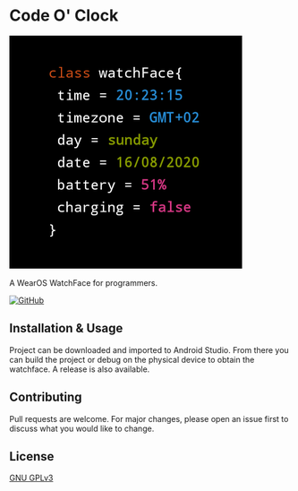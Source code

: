 # Code O' Clock

![Code O' Clock](https://github.com/XDoubleU/code-o-clock/blob/master/app/src/main/res/drawable-nodpi/preview.png)

A WearOS WatchFace for programmers.

[![GitHub](https://img.shields.io/github/license/XDoubleU/code-o-clock?style=flat-square)](https://github.com/XDoubleU/code-o-clock/blob/master/LICENSE)


## Installation & Usage
Project can be downloaded and imported to Android Studio. From there you can build the project or debug on the physical device to obtain the watchface.
A release is also available.

## Contributing
Pull requests are welcome. For major changes, please open an issue first to discuss what you would like to change.

## License
[GNU GPLv3](https://github.com/XDoubleU/code-o-clock/blob/master/LICENSE)
